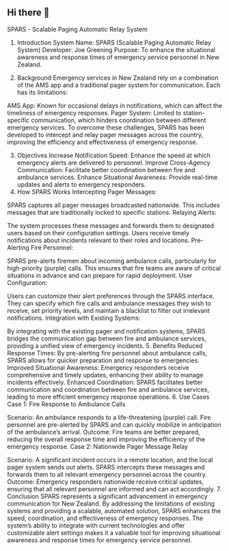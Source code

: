 ## Hi there 👋

<!--

**Here are some ideas to get you started:**

🙋‍♀️ A short introduction - what is your organization all about?
🌈 Contribution guidelines - how can the community get involved?
👩‍💻 Useful resources - where can the community find your docs? Is there anything else the community should know?
🍿 Fun facts - what does your team eat for breakfast?
🧙 Remember, you can do mighty things with the power of [Markdown](https://docs.github.com/github/writing-on-github/getting-started-with-writing-and-formatting-on-github/basic-writing-and-formatting-syntax)
-->
SPARS - Scalable Paging Automatic Relay System
1. Introduction
System Name: SPARS (Scalable Paging Automatic Relay System)
Developer: Joe Greening
Purpose: To enhance the situational awareness and response times of emergency service personnel in New Zealand.

2. Background
Emergency services in New Zealand rely on a combination of the AMS app and a traditional pager system for communication. Each has its limitations:

AMS App: Known for occasional delays in notifications, which can affect the timeliness of emergency responses.
Pager System: Limited to station-specific communication, which hinders coordination between different emergency services.
To overcome these challenges, SPARS has been developed to intercept and relay pager messages across the country, improving the efficiency and effectiveness of emergency response.

3. Objectives
Increase Notification Speed: Enhance the speed at which emergency alerts are delivered to personnel.
Improve Cross-Agency Communication: Facilitate better coordination between fire and ambulance services.
Enhance Situational Awareness: Provide real-time updates and alerts to emergency responders.
4. How SPARS Works
Intercepting Pager Messages:

SPARS captures all pager messages broadcasted nationwide. This includes messages that are traditionally locked to specific stations.
Relaying Alerts:

The system processes these messages and forwards them to designated users based on their configuration settings. Users receive timely notifications about incidents relevant to their roles and locations.
Pre-Alerting Fire Personnel:

SPARS pre-alerts firemen about incoming ambulance calls, particularly for high-priority (purple) calls. This ensures that fire teams are aware of critical situations in advance and can prepare for rapid deployment.
User Configuration:

Users can customize their alert preferences through the SPARS interface. They can specify which fire calls and ambulance messages they wish to receive, set priority levels, and maintain a blacklist to filter out irrelevant notifications.
Integration with Existing Systems:

By integrating with the existing pager and notification systems, SPARS bridges the communication gap between fire and ambulance services, providing a unified view of emergency incidents.
5. Benefits
Reduced Response Times: By pre-alerting fire personnel about ambulance calls, SPARS allows for quicker preparation and response to emergencies.
Improved Situational Awareness: Emergency responders receive comprehensive and timely updates, enhancing their ability to manage incidents effectively.
Enhanced Coordination: SPARS facilitates better communication and coordination between fire and ambulance services, leading to more efficient emergency response operations.
6. Use Cases
Case 1: Fire Response to Ambulance Calls

Scenario: An ambulance responds to a life-threatening (purple) call. Fire personnel are pre-alerted by SPARS and can quickly mobilize in anticipation of the ambulance’s arrival.
Outcome: Fire teams are better prepared, reducing the overall response time and improving the efficiency of the emergency response.
Case 2: Nationwide Pager Message Relay

Scenario: A significant incident occurs in a remote location, and the local pager system sends out alerts. SPARS intercepts these messages and forwards them to all relevant emergency personnel across the country.
Outcome: Emergency responders nationwide receive critical updates, ensuring that all relevant personnel are informed and can act accordingly.
7. Conclusion
SPARS represents a significant advancement in emergency communication for New Zealand. By addressing the limitations of existing systems and providing a scalable, automated solution, SPARS enhances the speed, coordination, and effectiveness of emergency responses. The system’s ability to integrate with current technologies and offer customizable alert settings makes it a valuable tool for improving situational awareness and response times for emergency service personnel.
